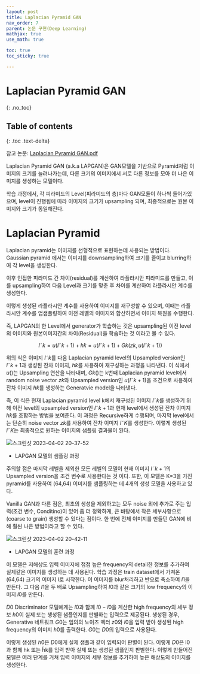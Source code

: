 ```yaml
---
layout: post
title: Laplacian Pyramid GAN
nav_order: 7
parent: 논문 구현(Deep Learning)
mathjax: true 
use_math: true

toc: true
toc_sticky: true

---
```


# Laplacian Pyramid GAN
{: .no_toc}

## Table of contents
{: .toc .text-delta}

참고 논문: [Laplacian Pyramid GAN.pdf](https://github.com/KimSungHeon/KimSungHeon.github.io/files/11131347/Laplacian.Pyramid.GAN.pdf)


Laplacian Pyramid GAN (a.k.a LAPGAN)은 GAN모델을 기반으로 Pyramid처럼 이미지의 크기를 늘려나가는데, 다른 크기의 이미지에서 서로 다른 정보를 모아 더 나은 이미지를 생성하는 모델이다. 

학습 과정에서, 각 피라미드의 Level(피라미드의 층)마다 GAN모듈이 하나씩 들어가있으며, level이 진행됨에 따라 이미지의 크기가
upsampling 되며, 최종적으로는 원본 이미지와 크기가 동일해진다.


# Laplacian Pyramid

Laplacian pyramid는 이미지를 선형적으로 표현하는데 사용되는 방법이다. Gaussian pyramid 에서는 이미지를 downsampling하여 크기를 줄이고 blurring하여 각 level을 생성한다. 

이후 인접한 피라미드 간 차이(residual)를 계산하여 라플라시안 피라미드를 만들고, 이를 upsampling하여 다음 Level과 크기를 맞춘 후 차이를 계산하여 라플라시안 계수를 생성한다.

이렇게 생성된 라플라시안 계수를 사용하여 이미지를 재구성할 수 있으며, 이때는 라플라시안 계수를 업샘플링하여 이전 레벨의 이미지와 합산하면서 이미지 복원을 수행한다.

즉, LAPGAN의 한 Level에서 generator가 학습하는 것은 upsampling된 이전 level의 이미지와 원본이미지간의 차이(Residual)을 학습하는 것 이라고 볼 수 있다.

$$I˜k = u(I˜k+1 ) + h̃k = u(I˜k+1 ) + Gk (zk , u(I˜k+1 ))$$

위의 식은 이미지 $I˜k$를 다음 Laplacian pyramid level의 Upsampled version인 $I˜k+1$과 생성된 잔차 이미지, $h̃k$를 사용하여 재구성하는 과정을 나타낸다. 이 식에서 $u()$는 Upsampling 연산을 나타내며, $Gk()$는 k번째 Laplacian pyramid level에서 random noise vector $zk$와 Upsampled version인 $u(I˜k+1)$을 조건으로 사용하여 잔차 이미지 $h̃k$를 생성하는 Generatvie model을 나타낸다.

즉, 이 식은 현재 Laplacian pyramid level k에서 재구성된 이미지 $I˜k$를 생성하기 위해 이전 level의 upsampled version인 $I˜k+1$과 현재 level에서 생성된 잔차 이미지 $h̃k$를 조합하는 방법을 보여준다. 이 과정은 Recursive하게 수행되며, 마지막 level에서는 단순히 noise vector $zk$를 사용하여 잔차 이미지 $I˜K$를 생성한다. 이렇게 생성된 $I˜K$는 최종적으로 원하는 이미지의 샘플링 결과물이 된다.

![스크린샷 2023-04-02 20-37-52](https://user-images.githubusercontent.com/103099516/229350406-62be19ae-bac0-4c8b-9702-0b27d92348ea.png)

* LAPGAN 모델의 샘플링 과정

주의할 점은 마지막 레벨을 제외한 모든 레벨의 모델이 현재 이미지 $I˜k+1$의 Upsampled version을 조건 변수로 사용한다는 것 이다. 또한, 이 모델은 K=3을 가진 pyramid를 사용하여 (64,64) 이미지를 샘플링하는 데 4개의 생성 모델을 사용하고 있다.

Vanilla GAN과 다른 점은, 최초의 생성을 제외하고는 모두 noise 외에 추가로 주는 입력(조건 변수, Conditino)이 있어 좀 더 정확하게, 큰 바탕에서 작은 세부사항으로(coarse to grain) 생성할 수 있다는 점이다. 한 번에 전체 이미지를 만들던 GAN에 비해 훨씬 나은 방법이라고 할 수 있다.

![스크린샷 2023-04-02 20-42-11](https://user-images.githubusercontent.com/103099516/229350610-2d185ea4-fa8d-4984-a81a-30c871abad05.png)

* LAPGAN 모델의 훈련 과정

이 모델은 저해상도 입력 이미지에 점점 높은 frequency의 detail한 정보를 추가하여 실제같은 이미지를 생성하는 데 사용된다. 학습 과정은 train dataset에서 가져온 (64,64) 크기의 이미지 $I$로 시작한다. 이 이미지를 blur처리하고 반으로 축소하여 $I1$을 만든다. 그 다음 $I1$을 두 배로 Upsampling하여 $I0$과 같은 크기의 low frequency의 이미지 $l0$를 만든다. 

$D0$ Discriminator 모델에게는 $l0$과 함께 $I0 - l0$을 계산한 high frequency의 세부 정보 $h0$이 실제 또는 생성된 샘플인지를 판별하는 입력으로 제공된다. 생성된 경우, Generative 네트워크 $G0$는 임의의 노이즈 벡터 $z0$와 $l0$을 입력 받아 생성된 high frequency의 이미지 $h̃0$를 출력한다. $G0$는 $D0$의 입력으로 사용된다. 

이렇게 생성된 $h̃0$은 $D0$에게 실제 샘플과 같이 입력되어 판별이 된다. 이렇게 $D0$은 l0과 함께 hk 또는 h̃k를 입력 받아 실제 또는 생성된 샘플인지 판별한다. 이렇게 만들어진 모델은 여러 단계를 거쳐 입력 이미지의 세부 정보를 추가하여 높은 해상도의 이미지를 생성한다.

